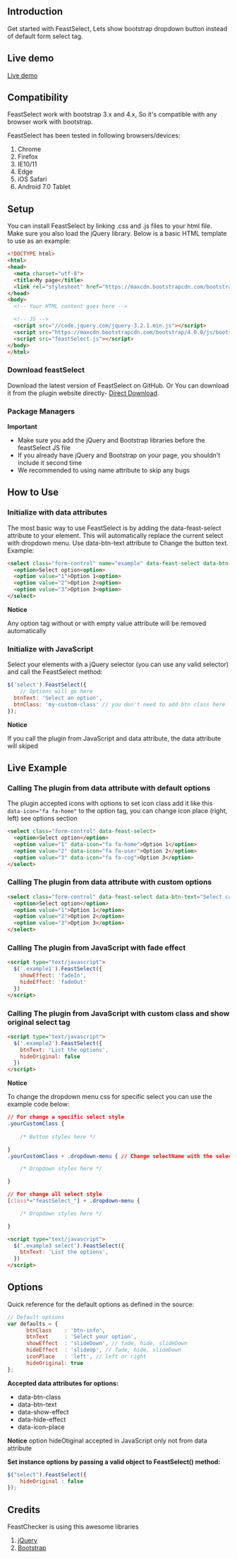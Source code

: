 ## Introduction
Get started with FeastSelect, Lets show bootstrap dropdown button instead of default form select tag.

## Live demo
[Live demo](http://eadhassan.com/feastselect)


## Compatibility
FeastSelect work with bootstrap 3.x and 4.x, So it's compatible with any browser work with bootstrap.

FeastSelect has been tested in following browsers/devices:

1. Chrome
2. Firefox
3. IE10/11
4. Edge
5. iOS Safari
6. Android 7.0 Tablet

## Setup
You can install FeastSelect by linking .css and .js files to your html file. Make sure you also load the jQuery library. Below is a basic HTML template to use as an example:

```html
<!DOCTYPE html>
<html>
<head>
  <meta charset="utf-8">
  <title>My page</title>
  <link rel="stylesheet" href="https://maxcdn.bootstrapcdn.com/bootstrap/4.0.0/css/bootstrap.min.css">
</head>
<body>
  <!-- Your HTML content goes here -->

  <!-- JS -->
  <script src="//code.jquery.com/jquery-3.2.1.min.js"></script>
  <script src="https://maxcdn.bootstrapcdn.com/bootstrap/4.0.0/js/bootstrap.min.js"></script>
  <script src="feastSelect.js"></script>
</body>
</html>
```

### Download feastSelect
Download the latest version of FeastSelect on GitHub. 
Or You can download it from the plugin website directly- [Direct Download](http://eadhassan.com/feastselect/download).

### Package Managers
**Important**
- Make sure you add the jQuery and Bootstrap libraries before the feastSelect JS file
- If you already have jQuery and Bootstrap on your page, you shouldn't include it second time
- We recommended to using name attribute to skip any bugs

## How to Use
### Initialize with data attributes
The most basic way to use FeastSelect is by adding the data-feast-select attribute to your element. This will automatically replace the current select with dropdown menu. Use data-btn-text attribute to Change the button text. Example:

```html
<select class="form-control" name="example" data-feast-select data-btn-text="Select an option">
  <option>Select option<option>
  <option value="1">Option 1<option>
  <option value="2">Option 2<option>
  <option value="3">Option 3<option>
</select>
```
**Notice**

Any option tag without or with empty value attribute will be removed automatically

### Initialize with JavaScript

Select your elements with a jQuery selector (you can use any valid selector) and call the FeastSelect method:

```javascript
$('select').FeastSelect({
	// Options will go here
  btnText: 'Select an option',
  btnClass: 'my-custom-class' // you don't need to add btn class here
});
```

**Notice**

If you call the plugin from JavaScript and data attribute, the data attribute will skiped

## Live Example
### Calling The plugin from data attribute with default options
The plugin accepted icons with options to set icon class add it like this <code>data-icon="fa fa-home"</code> to the option tag, you can change icon place (right, left) see options section

```html
<select class="form-control" data-feast-select>
  <option>Select option</option>
  <option value="1" data-icon="fa fa-home">Option 1</option>
  <option value="2" data-icon="fa fa-user">Option 2</option>
  <option value="3" data-icon="fa fa-cog">Option 3</option>
</select>
```

### Calling The plugin from data attribute with custom options

```html
<select class="form-control" data-feast-select data-btn-text="Select category" data-btn-class="btn-lg btn-danger">
  <option>Select option</option>
  <option value="1">Option 1</option>
  <option value="2">Option 2</option>
  <option value="3">Option 3</option>
</select>
```

### Calling The plugin from JavaScript with fade effect

```html
<script type="text/javascript">
  $('.example1').FeastSelect({
    showEffect: 'fadeIn',
    hideEffect: 'fadeOut'
  })
</script>
```

### Calling The plugin from JavaScript with custom class and show original select tag

```html
<script type="text/javascript">
  $('.example2').FeastSelect({
    btnText: 'List the options',
    hideOriginal: false
  })
</script>
```

**Notice**

To change the dropdown menu css for specific select you can use the example code below:

```css
// For change a specific select style 
.yourCustomClass {
  
    /* Button styles here */

}
.yourCustomClass + .dropdown-menu { // Change selectName with the select name attribute   

    /* Dropdown styles here */

}

// For change all select style
[class*="feastSelect_"] + .dropdown-menu {   

    /* Dropdown styles here */

}
```

```html
<script type="text/javascript">
  $('.example3 select').FeastSelect({
    btnText: 'List the options',
  })
</script>
```

## Options
Quick reference for the default options as defined in the source:

```javascript
// Default options
var defaults = {
      btnClass    : 'btn-info',
      btnText     : 'Select your option',
      showEffect  : 'slideDown', // fade, hide, slideDown
      hideEffect  : 'slideUp', // fade, hide, slideDown
      iconPlace   : 'left', // left or right
      hideOriginal: true
};
```
**Accepted data attributes for options:**
- data-btn-class
- data-btn-text
- data-show-effect
- data-hide-effect
- data-icon-place

**Notice**
option hideOtiginal accepted in JavaScript only not from data attribute

**Set instance options by passing a valid object to FeastSelect() method:**
```javascript
$("select").FeastSelect({
	hideOriginal : false
});
```

## Credits
FeastChecker is using this awesome libraries

1. [jQuery](https://jquery.com/)
2. [Bootstrap](https://getbootstrap.com)
